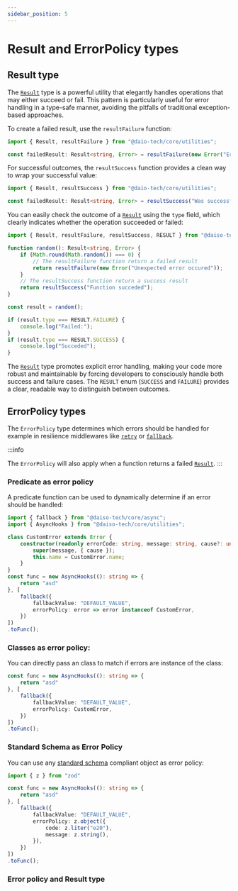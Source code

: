```yaml
---
sidebar_position: 5
---
```


# Result and ErrorPolicy types

## Result type

The [`Result`](https://yousif-khalil-abdulkarim.github.io/daiso-core/types/Utilities.Result.html) type is a powerful utility that elegantly handles operations that may either succeed or fail. This pattern is particularly useful for error handling in a type-safe manner, avoiding the pitfalls of traditional exception-based approaches.

To create a failed result, use the `resultFailure` function:

```ts
import { Result, resultFailure } from "@daio-tech/core/utilities";

const failedResult: Result<string, Error> = resultFailure(new Error("Error occured"));
```

For successful outcomes, the `resultSuccess` function provides a clean way to wrap your successful value:

```ts
import { Result, resultSuccess } from "@daio-tech/core/utilities";

const failedResult: Result<string, Error> = resultSuccess("Was successful");
```

You can easily check the outcome of a [`Result`](https://yousif-khalil-abdulkarim.github.io/daiso-core/types/Utilities.Result.html) using the `type` field, which clearly indicates whether the operation succeeded or failed:

```ts
import { Result, resultFailure, resultSuccess, RESULT } from "@daiso-tech/core/utilities";

function random(): Result<string, Error> {
    if (Math.round(Math.random()) === 0) {
        // The resultFailure function return a failed result
        return resultFailure(new Error("Unexpected error occured"));
    }
    // The resultSuccess function return a success result
    return resultSuccess("Function succeded");
}

const result = random();

if (result.type === RESULT.FAILURE) {
    console.log("Failed:");
}
if (result.type === RESULT.SUCCESS) {
    console.log("Succeded");
}
```

The [`Result`](https://yousif-khalil-abdulkarim.github.io/daiso-core/types/Utilities.Result.html) type promotes explicit error handling, making your code more robust and maintainable by forcing developers to consciously handle both success and failure cases. The `RESULT` enum (`SUCCESS` and `FAILURE`) provides a clear, readable way to distinguish between outcomes.

## ErrorPolicy types

The `ErrorPolicy` type determines which errors should be handled for example in resilience middlewares like [`retry`](/docs/8_Async/2_resilience_middlewares.md) or [`fallback`](/docs/8_Async/2_resilience_middlewares.md).

:::info

The `ErrorPolicy` will also apply when a function returns a failed [`Result`](https://yousif-khalil-abdulkarim.github.io/daiso-core/types/Utilities.Result.html).
:::

### Predicate as error policy

A predicate function can be used to dynamically determine if an error should be handled:

```ts
import { fallback } from "@daiso-tech/core/async";
import { AsyncHooks } from "@daiso-tech/core/utilities";

class CustomError extends Error {
    constructor(readonly errorCode: string, message: string, cause?: unknown) {
        super(message, { cause });
        this.name = CustomError.name;
    }
}
const func = new AsyncHooks((): string => {
    return "asd"
}, [
    fallback({
        fallbackValue: "DEFAULT_VALUE",
        errorPolicy: error => error instanceof CustomError,
    })
])
.toFunc();
```

### Classes as error policy:

You can directly pass an class to match if errors are instance of the class:

```ts
const func = new AsyncHooks((): string => {
    return "asd"
}, [
    fallback({
        fallbackValue: "DEFAULT_VALUE",
        errorPolicy: CustomError,
    })
])
.toFunc();
```

### Standard Schema as Error Policy

You can use any [standard schema](https://standardschema.dev/) compliant object as error policy:

```ts
import { z } from "zod"

const func = new AsyncHooks((): string => {
    return "asd"
}, [
    fallback({
        fallbackValue: "DEFAULT_VALUE",
        errorPolicy: z.object({
            code: z.liter("e20"),
            message: z.string(),
        }),
    })
])
.toFunc();
```
    
### Error policy and Result type

